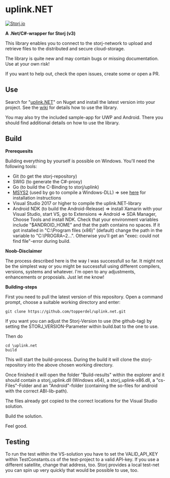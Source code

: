 # uplink.NET
[![Storj.io](https://storj.io/img/storj-badge.svg)](https://storj.io)

**A .Net/C#-wrapper for Storj (v3)**

This library enables you to connect to the storj-network to upload and retrieve files to the distributed and secure cloud-storage.

The library is quite new and may contain bugs or missing documentation. Use at your own risk!

If you want to help out, check the open issues, create some or open a PR.

## Use

Search for "[uplink.NET](https://www.nuget.org/packages/uplink.NET)" on Nuget and install the latest version into your project.
See the [wiki](https://github.com/TopperDEL/uplink.net/wiki) for details how to use the library.

You may also try the included sample-app for UWP and Android. There you should find additional details on how to use the library.

## Build

**Prerequesits**

Building everything by yourself is possible on Windows. You'll need the following tools:

* Git (to get the storj-repository)
* SWIG (to generate the C#-proxy)
* Go (to build the C-Binding to storj/uplink)
* [MSYS2](https://www.msys2.org/) (used by go to compile a Windows-DLL) => see [here](https://github.com/orlp/dev-on-windows/wiki/Installing-GCC--&-MSYS2) for installation instructions
* Visual Studio 2017 or higher to compile the uplink.NET-library
* Android NDK (to build the Android-Release) => install Xamarin with your Visual Studio, start VS, go to Extensions => Android => SDA Manager, Choose Tools and install NDK. Check that your environment variables include "$ANDROID_HOME" and that the path contains no spaces. If it got installed in "C:\Program files (x86)" (default) change the path in the variable to "C:\PROGRA~2\...". Otherwise you'll get an "exec: could not find file"-error during build.

**Noob-Disclaimer**

The process described here is the way I was successfull so far. It might not be the simplest way or you might be successfull using different compilers, versions, systems and whatever. I'm open to any adjustments, enhancements or proposials. Just let me know!

**Building-steps**

First you need to pull the latest version of this repository. Open a command prompt, choose a suitable working directory and enter:
```
git clone https://github.com/topperdel/uplink.net.git
```

If you want you can adjust the Storj-Version to use (the github-tag) by setting the STORJ_VERSION-Parameter within build.bat to the one to use.

Then do
```
cd \uplink.net
build
```

This will start the build-process. During the build it will clone the storj-repository into the above chosen working directory.

Once finished it will open the folder "Build-results" within the explorer and it should contain a storj_uplink.dll (Windows x64), a storj_uplink-x86.dll, a "cs-Files"-Folder and an "Android"-folder (containing the so-files for android with the correct ABI-lib-path).

The files already got copied to the correct locations for the Visual Studio solution.

Build the solution.

Feel good.

## Testing

To run the test within the VS-solution you have to set the VALID_API_KEY within TestConstants.cs of the test-project to a valid API-key. If you use a different satellite, change that address, too. Storj provides a local test-net you can spin up very quickly that would be possible to use, too.
